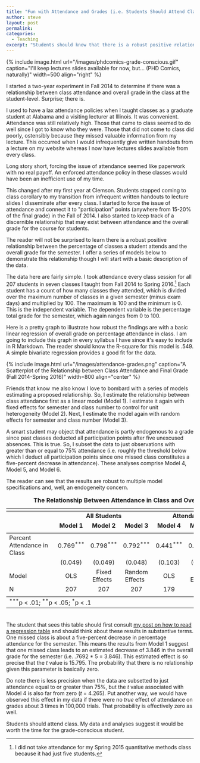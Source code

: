```yaml
---
title: "Fun with Attendance and Grades (i.e. Students Should Attend Class)"
author: steve
layout: post
permalink:
categories:
  - Teaching
excerpt: "Students should know that there is a robust positive relationship between in-class attendance and final grades."
---
```


{% include image.html url="/images/phdcomics-grade-conscious.gif" caption="I'll keep lectures slides available for now, but... (PHD Comics, naturally)" width=500 align="right" %}

I started a two-year experiment in Fall 2014 to determine if there was a relationship between class attendance and overall grade in the class at the student-level. Surprise; there is.

I used to have a lax attendance policies when I taught classes as a graduate student at Alabama and a visiting lecturer at Illinois. It was convenient. Attendance was still relatively high. Those that came to class seemed to do well since I got to know who they were. Those that did not come to class did poorly, ostensibly because they missed valuable information from my lecture. This occurred when I would infrequently give written handouts from a lecture on my website whereas I now have lectures slides available from every class. 

Long story short, forcing the issue of attendance seemed like paperwork with no real payoff. An enforced attendance policy in these classes would have been an inefficient use of my time.

This changed after my first year at Clemson. Students stopped coming to class corollary to my transition from infrequent written handouts to lecture slides I disseminate after every class. I started to force the issue of attendance and connect it to "participation" points (anywhere from 15-20% of the final grade) in the Fall of 2014. I also started to keep track of a discernible relationship that may exist between attendance and the overall grade for the course for students.

The reader will not be surprised to learn there is a robust positive relationship between the percentage of classes a student attends and the overall grade for the semester. I offer a series of models below to demonstrate this relationship though I will start with a basic description of the data.

The data here are fairly simple. I took attendance every class session for all 207 students in seven classes I taught from Fall 2014 to Spring 2016.[^3410spring] Each student has a count of how many classes they attended, which is divided over the maximum number of classes in a given semester (minus exam days) and multiplied by 100. The maximum is 100 and the minimum is 0. This is the independent variable. The dependent variable is the percentage total grade for the semester, which again ranges from 0 to 100.

[^3410spring]: I did not take attendance for my Spring 2015 quantitative methods class because it had just five students.

Here is a pretty graph to illustrate how robust the findings are with a basic linear regression of overall grade on percentage attendance in class. I am going to include this graph in every syllabus I have since it's easy to include in R Markdown. The reader should know the R-square for this model is .549. A simple bivariate regression provides a good fit for the data.

{% include image.html url="/images/attendance-grades.png" caption="A Scatterplot of the Relationship between Class Attendance and Final Grade (Fall 2014-Spring 2016)" width=800 align="center" %}

Friends that know me also know I love to bombard with a series of models estimating a proposed relationship. So, I estimate the relationship between class attendance first as a linear model (Model 1). I estimate it again with fixed effects for semester and class number to control for unit heterogeneity (Model 2). Next, I estimate the model again with random effects for semester and class number (Model 3). 

A smart student may object that attendance is partly endogenous to a grade since past classes deducted all participation points after five unexcused absences. This is true. So, I subset the data to just observations with greater than or equal to 75% attendance (i.e. roughly the threshold below which I deduct all participation points since one missed class constitutes a five-percent decrease in attendance). These analyses comprise Model 4, Model 5, and Model 6.

The reader can see that the results are robust to multiple model specifications and, well, an endogeneity concern. 

<table style="text-align:center; padding-bottom: 20px"><caption><strong>The Relationship Between Attendance in Class and Overall Grade</strong></caption>
<tr><td colspan="7" style="border-bottom: 1px solid black"></td></tr><tr><td style="text-align:left"></td><td colspan="3"><strong>All Students</strong></td><td colspan="3"><strong>Attendance >= 75%</strong></td></tr>
<tr><td style="text-align:left"></td><td><strong>Model 1</strong></td><td><strong>Model 2</strong></td><td><strong>Model 3</strong></td><td><strong>Model 4</strong></td><td><strong>Model 5</strong></td><td><strong>Model 6</strong></td></tr>
<tr><td colspan="7" style="border-bottom: 1px solid black"></td></tr><tr><td style="text-align:left">Percent Attendance in Class&nbsp;&nbsp;&nbsp;&nbsp;&nbsp;&nbsp;&nbsp;&nbsp;&nbsp;&nbsp;&nbsp;&nbsp;&nbsp;&nbsp;&nbsp;&nbsp;&nbsp;</td><td>0.769<sup>***</sup></td><td>0.798<sup>***</sup></td><td>0.792<sup>***</sup></td><td>0.441<sup>***</sup></td><td>0.462<sup>***</sup></td><td>0.455<sup>***</sup></td></tr>
<tr><td style="text-align:left"></td><td>(0.049)</td><td>(0.049)</td><td>(0.048)</td><td>(0.103)</td><td>(0.107)</td><td>(0.104)</td></tr>
<tr><td style="text-align:left">Model</td><td>OLS</td><td>Fixed Effects&nbsp;&nbsp;</td><td>Random Effects&nbsp;&nbsp;</td><td>OLS</td><td>Fixed Effects&nbsp;&nbsp;</td><td>Random Effects&nbsp;&nbsp;</td></tr>
<tr><td style="text-align:left">N</td><td>207</td><td>207</td><td>207</td><td>179</td><td>179</td><td>179</td></tr>
<tr><td colspan="7" style="border-bottom: 1px solid black"></td></tr><tr><td colspan="7" style="text-align:left"><sup>***</sup>p < .01; <sup>**</sup>p < .05; <sup>*</sup>p < .1</td></tr>
</table>

The student that sees this table should first consult [my post on how to read a regression table](http://svmiller.com/blog/2014/08/reading-a-regression-table-a-guide-for-students/) and should think about these results in substantive terms. One missed class is about a five-percent decrease in percentage attendance for the semester. This means the results from Model 1 suggest that one missed class leads to an estimated decrease of 3.846 in the overall grade for the semester (i.e. .7692 * 5 = 3.846). This estimated effect is so precise that the *t* value is 15.795. The probability that there is no relationship given this parameter is basically zero.

Do note there is less precision when the data are subsetted to just attendance equal to or greater than 75%, but the *t* value associated with Model 4 is also far from zero (*t* = 4.265). Put another way, we would have observed this effect in my data if there were no *true* effect of attendance on grades about 3 times in 100,000 trials. That probability is effectively zero as well.

Students should attend class. My data and analyses suggest it would be worth the time for the grade-conscious student.


